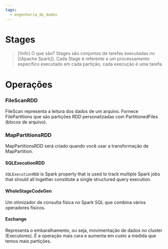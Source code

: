 ```yaml
---
tags:
  - engenharia_de_dados
---
```

# Stages

> [!info] O que são?
> Stages são conjuntos de tarefas executadas no [[Apache Spark]]. Cada Stage é referente a um processamento específico executado em cada partição, cada execução é uma tarefa.

# Operações

### FileScanRDD

FileScan representa a leitura dos dados de um arquivo. Fornece FilePartitions que são partições RDD personalizadas com PartitionedFiles (blocos de arquivo).

### MapPartitionsRDD

MapPartitionsRDD será criado quando você usar a transformação de MapPartition.

#### SQLExecutionRDD

`SQLExecutionRDD` is Spark property that is used to track multiple Spark jobs that should all together constitute a single structured query execution.

#### WholeStageCodeGen

Um otimizador de consulta física no Spark SQL que combina vários operadores físicos.

#### Exchange

Representa o embaralhamento, ou seja, movimentação de dados no cluster (Executores).
É a operação mais cara e aumenta em custo a medida que temos mais partições.